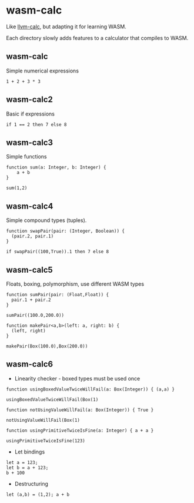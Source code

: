 # wasm-calc

Like [llvm-calc](https://github.com/danieljharvey/llvm-calc), but adapting it for learning WASM.

Each directory slowly adds features to a calculator that compiles to WASM.

## wasm-calc

Simple numerical expressions

`1 + 2 + 3 * 3`

## wasm-calc2

Basic if expressions

`if 1 == 2 then 7 else 8`

## wasm-calc3

Simple functions

```
function sum(a: Integer, b: Integer) {
    a + b
}

sum(1,2)
```

## wasm-calc4

Simple compound types (tuples).

```
function swapPair(pair: (Integer, Boolean)) {
  (pair.2, pair.1)
}

if swapPair((100,True)).1 then 7 else 8
```

## wasm-calc5

Floats, boxing, polymorphism, use different WASM types

```
function sumPair(pair: (Float,Float)) {
  pair.1 + pair.2
}

sumPair((100.0,200.0))
```

```
function makePair<a,b>(left: a, right: b) {
  (left, right)
}

makePair(Box(100.0),Box(200.0))
```

## wasm-calc6

- Linearity checker - boxed types must be used once

```
function usingBoxedValueTwiceWillFail(a: Box(Integer)) { (a,a) } 

usingBoxedValueTwiceWillFail(Box(1)
```

```
function notUsingValueWillFail(a: Box(Integer)) { True } 

notUsingValueWillFail(Box(1)
```

```
function usingPrimitiveTwiceIsFine(a: Integer) { a + a } 

usingPrimitiveTwiceIsFine(123)
```

- Let bindings 

```
let a = 123;
let b = a + 123;
b + 100
```

- Destructuring

```
let (a,b) = (1,2); a + b
```


